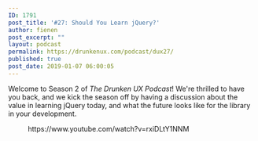 ```yaml
---
ID: 1791
post_title: '#27: Should You Learn jQuery?'
author: fienen
post_excerpt: ""
layout: podcast
permalink: https://drunkenux.com/podcast/dux27/
published: true
post_date: 2019-01-07 06:00:05
---
```

<!-- wp:paragraph -->
<p>Welcome to Season 2 of <em>The Drunken UX Podcast</em>! We're thrilled to have you back, and we kick the season off by having a discussion about the value in learning jQuery today, and what the future looks like for the library in your development.</p>
<!-- /wp:paragraph -->

<!-- wp:core-embed/youtube {"url":"https://www.youtube.com/watch?v=rxiDLtY1NNM","type":"video","providerNameSlug":"youtube","className":"wp-embed-aspect-16-9 wp-has-aspect-ratio"} -->
<figure class="wp-block-embed-youtube wp-block-embed is-type-video is-provider-youtube wp-embed-aspect-16-9 wp-has-aspect-ratio"><div class="wp-block-embed__wrapper">
https://www.youtube.com/watch?v=rxiDLtY1NNM
</div></figure>
<!-- /wp:core-embed/youtube -->